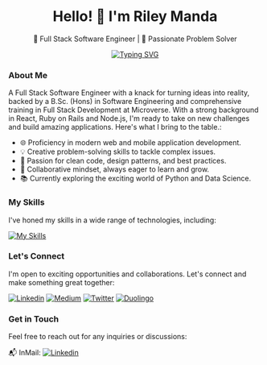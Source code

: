 <div align="center">
  <h1>Hello! 👋 I'm Riley Manda</h1>
  <p>🚀 Full Stack Software Engineer | 🌟 Passionate Problem Solver</p>
  
  [![Typing SVG](https://readme-typing-svg.demolab.com?font=Fira+Code&pause=1000&color=5192F7&center=true&multiline=true&repeat=false&width=435&lines=Welcome+to+my+profile)](https://git.io/typing-svg)
</div>

 ### About Me

A Full Stack Software Engineer with a knack for turning ideas into reality, backed by a B.Sc. (Hons) in Software Engineering and comprehensive training in Full Stack Development at Microverse. With a strong background in React, Ruby on Rails and Node.js, I'm ready to take on new challenges and build amazing applications. Here's what I bring to the table.:

- 🌐 Proficiency in modern web and mobile application development.
- 💡 Creative problem-solving skills to tackle complex issues.
- 🌟 Passion for clean code, design patterns, and best practices.
- 🤝 Collaborative mindset, always eager to learn and grow.
- 📚 Currently exploring the exciting world of Python and Data Science.
  

### My Skills

I've honed my skills in a wide range of technologies, including:

[![My Skills](https://skillicons.dev/icons?i=js,html,css,nodejs,java,php,python,javascript,webpack,bootstrap,react,tailwind,materialui,angular,dart,flutter,androidstudio,ruby,mongo,postgres,firebase,azure,git,github,figma,xd&perline=15)](https://skillicons.dev)

### Let's Connect

I'm open to exciting opportunities and collaborations. Let's connect and make something great together:

[![Linkedin](https://img.shields.io/badge/-LinkedIn-blue?style=flat&logo=Linkedin&logoColor=white)](https://www.linkedin.com/in/rileymanda/)
[![Medium](https://img.shields.io/badge/-Medium-blue?style=flat&logo=Medium&logoColor=white)](https://medium.com/@rileymanda)
[![Twitter](https://img.shields.io/badge/-Twitter-blue?style=flat&logo=Twitter&logoColor=white)](https://twitter.com/rileycodez)
[![Duolingo](https://img.shields.io/badge/-Duolingo-green?style=flat&logo=Duolingo&logoColor=white)](https://www.duolingo.com/profile/rileymanda0)

### Get in Touch

Feel free to reach out for any inquiries or discussions:

📬 InMail: [![Linkedin](https://img.shields.io/badge/-LinkedIn-blue?style=flat&logo=Linkedin&logoColor=white)](https://www.linkedin.com/in/rileymanda/)
